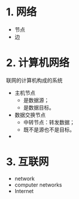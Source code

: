 # 1. 网络
- 节点
- 边
# 2. 计算机网络
联网的计算机构成的系统
- 主机节点
	- 是数据源；
	- 是数据目标。
- 数据交换节点
	- 中转节点：转发数据；
	- 既不是源也不是目标。
- 
# 3. 互联网


- network
- computer networks
- Internet
